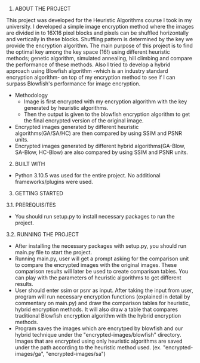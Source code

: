 1. ABOUT THE PROJECT

This project was developed for the Heuristic Algorithms course I took in my university. I developed a simple image encryption method where the images are divided in to 16X16 pixel blocks and pixels can be shuffled horizontally and vertically in these blocks. Shuffling pattern is determined by the key we provide the encryption algorithm. The main purpose of this project is to find the optimal key among the key space (16!) using different heuristic methods; genetic algorithm, simulated annealing, hill climbing and compare the performance of these methods. Also I tried to develop a hybrid approach using Blowfish algorithm -which is an industry standard encryption algorithm- on top of my encryption method to see if I can surpass Blowfish's performance for image encryption.  

- Methodology
  - Image is first encrypted with my encryption algorithm with the key generated by heuristic algorithms.
  - Then the output is given to the blowfish encryption algorithm to get the final encrypted version of the original image.
- Encrypted images generated by different heuristic algorithms(GA/SA/HC) are then compared by using SSIM and PSNR units.
- Encrypted images generated by different hybrid algorithms(GA-Blow, SA-Blow, HC-Blow) are also compared by using SSIM and PSNR units.

2. BUILT WITH

- Python 3.10.5 was used for the entire project. No additional frameworks/plugins were used.

3. GETTING STARTED

3.1. PREREQUISITES

- You should run setup.py to install necessary packages to run the project.

3.2. RUNNING THE PROJECT

- After installing the necessary packages with setup.py, you should run main.py file to start the project.
- Running main.py, user will get a prompt asking for the comparison unit to compare the encrypted images with the original images. These comparison results will later be used to create comparison tables. You can play with the parameters of heuristic algorithms to get different results. 
- User should enter ssim or psnr as input. After taking the input from user, program will run necessary encryption functions (explained in detail by commentary on main.py) and draw the comparison tables for heuristic, hybrid encryption methods. It will also draw a table that compares traditional Blowfish encryption algorithm with the hybrid encryption methods.
- Program saves the images which are encrytped by blowfish and our hybrid technique under the "encrypted-images/blowfish" directory. Images that are encrypted using only heuristic algorithms are saved under the path according to the heuristic method used.
(ex. "encrypted-images/ga", "encrypted-images/sa")
